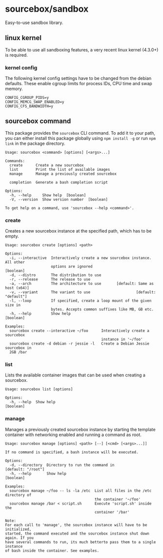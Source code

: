 sourcebox/sandbox
=================

Easy-to-use sandbox library.

## linux kernel

To be able to use all sandboxing features, a very recent linux kernel (4.3.0+) is
required.

### kernel config

The following kernel config settings have to be changed from the debian
defaults. These enable cgroup limits for process IDs, CPU time and swap memory.

```
CONFIG_CGROUP_PIDS=y
CONFIG_MEMCG_SWAP_ENABLED=y
CONFIG_CFS_BANDWIDTH=y
```

## sourcebox command

This package provides the `sourcebox` CLI command. To add it to your path,
you can either install this package globally using `npm install -g` or run `npm
link` in the package directory.


```
Usage: sourcebox <command> [options] [<args>...]

Commands:
  create      Create a new sourcebox
  list        Print the list of available images
  manage      Manage a previously created sourcebox

  completion  Generate a bash completion script

Options:
  -h, --help     Show help  [boolean]
  -V, --version  Show version number  [boolean]

To get help on a command, use 'sourcebox --help <command>'.
```

### create

Creates a new sourcebox instance at the specified path, which has to be empty.

```
Usage: sourcebox create [options] <path>

Options:
  -i, --interactive  Interactively create a new sourcebox instance. All other
                     options are ignored                               [boolean]
  -d, --distro       The distribution to use
  -r, --release      The release to use
  -a, --arch         The architecture to use       [default: Same as host (x64)]
  -v, --variant      The variant to use                     [default: "default"]
  -l, --loop         If specified, create a loop mount of the given size in
                     bytes. Accepts common suffixes like MB, GB etc.
  -h, --help         Show help                                         [boolean]

Examples:
  sourcebox create --interactive ~/foo      Interactively create a sourcebox
                                            instance in '~/foo'
  sourcebox create -d debian -r jessie -l   Create a Debian Jessie sourcebox in
  2GB /bar
```

### list

Lists the available container images that can be used when creating a
sourcebox.

```
Usage: sourcebox list [options]

Options:
  -h, --help  Show help                                                [boolean]
```

### manage

Manages a previously created sourcebox instance by starting the template
container with networking enabled and running a command as root.

```
Usage: sourcebox manage [options] <path> [--] [<cmd> [<args>...]]

If no command is specified, a bash instance will be executed.

Options:
  -d, --directory  Directory to run the command in            [default: "/root"]
  -h, --help       Show help                                           [boolean]

Examples:
  sourcebox manage ~/foo -- ls -la /etc  List all files in the /etc directory of
                                         the container '~/foo'
  sourcebox manage /bar < script.sh      Execute 'script.sh' inside the
                                         container '/bar'

Note:
For each call to 'manage', the sourcebox instance will have to be initialized,
started, the command executed and the sourcebox instance shut down again. If you
have several commands to run, its much betterto pass them to a single instance
of bash inside the container. See examples.
```

